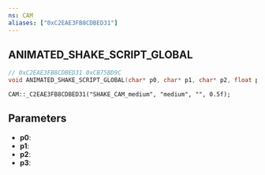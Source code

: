 ```yaml
---
ns: CAM
aliases: ["0xC2EAE3FB8CDBED31"]
---
```

## ANIMATED_SHAKE_SCRIPT_GLOBAL

```c
// 0xC2EAE3FB8CDBED31 0xCB75BD9C
void ANIMATED_SHAKE_SCRIPT_GLOBAL(char* p0, char* p1, char* p2, float p3);
```

```
CAM::_C2EAE3FB8CDBED31("SHAKE_CAM_medium", "medium", "", 0.5f);  
```

## Parameters
* **p0**:
* **p1**:
* **p2**:
* **p3**:

